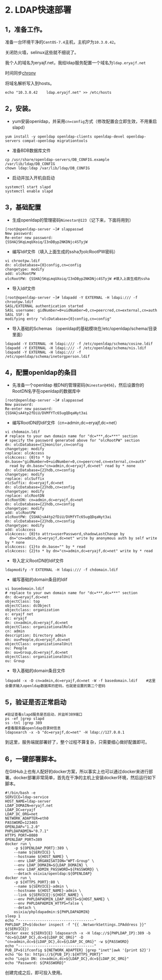 # 2. LDAP快速部署

## 1，准备工作。

准备一台环境干净的`CentOS-7.4`​主机，主机IP为`10.3.0.42`​。

关闭防火墙，selinux这些就不细说了。

我个人的域名为eryajf.net，我给ldap服务配置一个域名为`ldap.eryajf.net`​

时间同步[chrony](chrony.md)

将域名解析写入到hosts。

```
echo "10.3.0.42    ldap.eryajf.net" >> /etc/hosts
```

## 2，安装。

- yum安装openldap，并采用`cn=config`​方式（修改配置会立即生效，不用重启slapd）

```
yum install -y openldap openldap-clients openldap-devel openldap-servers compat-openldap migrationtools
```

- 准备BDB数据库文件

```
cp /usr/share/openldap-servers/DB_CONFIG.example /var/lib/ldap/DB_CONFIG
chown ldap:ldap /var/lib/ldap/DB_CONFIG
```

- 启动并加入开机自启动

```
systemctl start slapd
systemctl enable slapd
```

## 3，基础配置

- 生成openldap的管理密码`Ninestar@123`​（记下来，下面将用到）

```
[root@openldap-server ~]# slappasswd
New password: 
Re-enter new password: 
{SSHA}5KqLmqUXoiq/I3nDByp2NKDNjc4STyjW
```

- 编写ldif文件（填入上面生成的ssha为olcRootPW密码）

```
vi chrootpw.ldif 
dn: olcDatabase={0}config,cn=config
changetype: modify
add: olcRootPW
olcRootPW: {SSHA}5KqLmqUXoiq/I3nDByp2NKDNjc4STyjW #填入上面生成的ssha
```

- 导入ldif文件

```
[root@openldap-server ~]# ldapadd -Y EXTERNAL -H ldapi:/// -f chrootpw.ldif
SASL/EXTERNAL authentication started
SASL username: gidNumber=0+uidNumber=0,cn=peercred,cn=external,cn=auth
SASL SSF: 0
modifying entry "olcDatabase={0}config,cn=config"
```

- 导入基础的Schemas （openldap的基础模块在/etc/openldap/schema/目录里面）

```
ldapadd -Y EXTERNAL -H ldapi:/// -f /etc/openldap/schema/cosine.ldif 
ldapadd -Y EXTERNAL -H ldapi:/// -f /etc/openldap/schema/nis.ldif 
ldapadd -Y EXTERNAL -H ldapi:/// -f /etc/openldap/schema/inetorgperson.ldif
```

## 4，配置openldap的条目

- 先准备一个openldap 根DN的管理密码(`Ninestar@456`​)，然后设置你的RootDN名字在openldap的数据库中

```
[root@openldap-server ~]# slappasswd
New password: 
Re-enter new password: 
{SSHA}sA4tp2fDiU/DVMfYTc65ugQDqaNyt3ai
```

- 编写RootDN的ldif文件（cn=admin,dc=eryajf,dc=net）

```
vi chdomain.ldif
# replace to your own domain name for "dc=***,dc=***" section
# specify the password generated above for "olcRootPW" section
dn: olcDatabase={1}monitor,cn=config
changetype: modify
replace: olcAccess
olcAccess: {0}to * by dn.base="gidNumber=0+uidNumber=0,cn=peercred,cn=external,cn=auth"
  read by dn.base="cn=admin,dc=eryajf,dc=net" read by * none
dn: olcDatabase={2}hdb,cn=config
changetype: modify
replace: olcSuffix
olcSuffix: dc=eryajf,dc=net
dn: olcDatabase={2}hdb,cn=config
changetype: modify
replace: olcRootDN
olcRootDN: cn=admin,dc=eryajf,dc=net
dn: olcDatabase={2}hdb,cn=config
changetype: modify
add: olcRootPW
olcRootPW: {SSHA}sA4tp2fDiU/DVMfYTc65ugQDqaNyt3ai
dn: olcDatabase={2}hdb,cn=config
changetype: modify
add: olcAccess
olcAccess: {0}to attrs=userPassword,shadowLastChange by
  dn="cn=admin,dc=eryajf,dc=net" write by anonymous auth by self write by * none
olcAccess: {1}to dn.base="" by * read
olcAccess: {2}to * by dn="cn=admin,dc=eryajf,dc=net" write by * read
```

- 导入定义RootDN的ldif文件

```
ldapmodify -Y EXTERNAL -H ldapi:/// -f chdomain.ldif
```

- 编写基础的domain条目的ldif

```
vi basedomain.ldif
# replace to your own domain name for "dc=***,dc=***" section
dn: dc=eryajf,dc=net
objectClass: top
objectClass: dcObject
objectclass: organization
o: eryajf net
dc: eryajf
dn: cn=admin,dc=eryajf,dc=net
objectClass: organizationalRole
cn: admin
description: Directory admin
dn: ou=People,dc=eryajf,dc=net
objectClass: organizationalUnit
ou: People
dn: ou=Group,dc=eryajf,dc=net
objectClass: organizationalUnit
ou: Group
```

- 导入基础的domain条目文件

```
ldapadd -x -D cn=admin,dc=eryajf,dc=net -W -f basedomain.ldif    #这里会要求输入openldap数据库的密码，也就是设置的第二个密码
```

## 5，验证是否正常启动

```
#验证查看slapd服务是否启动，并监听389端口
ps -ef |grep slapd
ss -tnl |grep 389
#查看服务器openldap目录树信息
ldapsearch -x -b "dc=eryajf,dc=net" -H ldap://127.0.0.1
```

到这里，服务端就部署好了，整个过程不算复杂，只需要细心做好配置即可。

## 6，一键部署脚本。

在GitHub上也有人配好的docker方案，所以事实上也可以通过docker来进行部署。docker部署非常简单，首先在干净的主机上安装docker环境，然后运行如下脚本。

```
#!/bin/bash -e
SERVICE=ldap-service
HOST_NAME=ldap-server
LDAP_DOMAIN=eryajf.net
LDAP_DC=eryajf
LDAP_DC_ORG=net
NETWORK_ADAPTER=eth0
PASSWORD=123465
OPENLDAP="1.2.0"
PHPLDAPADMIN="0.7.1"
HTTPS_PORT=8080
OPENLDAP_PORT=389
docker run \
    -p ${OPENLDAP_PORT}:389 \
    --name ${SERVICE} \
    --hostname ${HOST_NAME} \
    --env LDAP_ORGANISATION="WPT-Group" \
    --env LDAP_DOMAIN=${LDAP_DOMAIN} \
    --env LDAP_ADMIN_PASSWORD=${PASSWORD} \
    --detach osixia/openldap:${OPENLDAP}
docker run \
    -p ${HTTPS_PORT}:80 \
    --name ${SERVICE}-admin \
    --hostname ${HOST_NAME}-admin \
    --link ${SERVICE}:${HOST_NAME} \
    --env PHPLDAPADMIN_LDAP_HOSTS=${HOST_NAME} \
    --env PHPLDAPADMIN_HTTPS=false \
    --detach \
    osixia/phpldapadmin:${PHPLDAPADMIN}
sleep 1
echo "-----------------------------------"
PHPLDAP_IP=$(docker inspect -f "{{ .NetworkSettings.IPAddress }}" ${SERVICE})
docker exec ${SERVICE} ldapsearch -x -H ldap://${PHPLDAP_IP}:389 -b "dc=${LDAP_DC},dc=${LDAP_DC_ORG}" -D "cn=admin,dc=${LDAP_DC},dc=${LDAP_DC_ORG}" -w ${PASSWORD}
echo "-----------------------------------"
PUB_IP=$(ifconfig ${NETWORK_ADAPTER} |grep "inet"|awk '{print $2}')
echo "Go to: https://${PUB_IP}:${HTTPS_PORT}"
echo "Login DN: cn=admin,dc=${LDAP_DC},dc=${LDAP_DC_ORG}"
echo "Password: ${PASSWORD}"
```

创建完成之后，即可投入使用。
